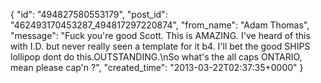  {
   "id": "494827580553179",
   "post_id": "462493170453287_494817297220874",
   "from_name": "Adam Thomas",
   "message": "Fuck you're good Scott.  This is AMAZING. I've heard of this with I.D. but never really seen a template for it b4. I'll bet the good SHIPS lollipop dont do this.OUTSTANDING.\nSo what's the all caps ONTARIO, mean please cap'n ?",
   "created_time": "2013-03-22T02:37:35+0000"
 }
